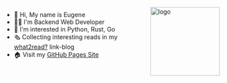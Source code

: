 <img src="https://github-readme-stats.vercel.app/api?username=iamthen0ise&show_icons=true" alt="logo" height="160" align="right" style="margin: 5px; margin-bottom: 20px;" />

- 👋  Hi, My name is Eugene
- 👷‍♂️  I'm Backend Web Developer
- 🔭  I'm interested in Python, Rust, Go
- 🗞  Collecting interesting reads in my [what2read?](https://w2r.now.sh) link-blog
- 🏠  Visit my [GitHub Pages Site](https://iamthen0ise.github.io/)
